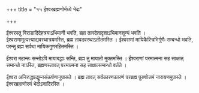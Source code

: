 +++
title = "१५ ईश्वरब्रह्मणोर्मध्ये भेदः"

+++

ईश्वरस्तु विराडादिदेहत्रयाऽभिमानी भवति, ब्रह्म तावदेतादृशाऽभिमानशून्यं भवति । ईश्वराणामुत्पत्त्याद्यवस्थात्रयमस्ति, ब्रह्म तावदवस्थाऽतीतमस्ति । ईश्वराणां मायिकैस्त्रिभिर्गुणैः सम्बन्धो भवति, परन्तु ब्रह्म सर्वथा मायिकगुणरहितमस्ति ।

ईश्वरा महान्तः सन्तोऽपि मायाबद्धाः सन्ति, ब्रह्म तु मायातो मुक्तमस्ति । ईश्वराणां परमात्मना सह साक्षात् सम्बन्धो नाऽस्ति, ब्रह्मणस्तावत् परमात्मना सह साक्षात्सम्बन्धो वर्तते ।

ईश्वरा अनिरुद्धप्रद्युम्नसंकर्षणानुपासते । ब्रह्म तावत् सर्वकारणकारणं परब्रह्म पुरुषोत्तमं नारायणमुपास्ते । ईश्वरब्रह्मणोरयं भेदोऽनादिरस्ति ।

